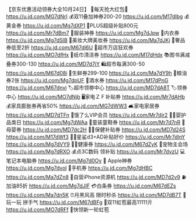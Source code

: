 【京东优惠活动领券大全10月24日】
🧧每天抢大红包🧧
https://u.jd.com/MG7dNrI
💰双11叠加神券200-20
https://u.jd.com/M17dlbg
💰黄金券
https://u.jd.com/Mg7dXP1
👑PLUS超级补贴800元
 https://u.jd.com/Mr7dBm7 
🧥服装神券
https://u.jd.com/Mg7dJpw
👙内衣券
https://u.jd.com/Mg7dSlB
💄美妆大牌美妆券
https://u.jd.com/Ma7dJKj
👜奢品券低至2折
https://u.jd.com/M67dl6U
🛒超市万店狂欢券
https://u.jd.com/MO7dfHx
🧻纸巾清洁券
https://u.jd.com/M17dHdx
📚图书满减叠券300-130
https://u.jd.com/MD7d7iY
🛍超市每满300-50
https://u.jd.com/M67d08i
🥩生鲜券299-100
https://u.jd.com/Ma7dY9h
🍚粮油券2张
https://u.jd.com/Mg7dpUF 
🍺酒水券
https://u.jd.com/M17dPnG
https://u.jd.com/M67dnvi
🏷超市领劵中心
https://u.jd.com/MD7dA8T
🏷领券中心
https://u.jd.com/MO7dNjb
🖥家电ＺＦ补贴券
https://u.jd.com/Mr7dAHb
💰家具膨胀券再省50%
https://u.jd.com/MG7dWW3
🛋家电家居券
https://u.jd.com/MD7dTFn
🛵饿了么VIP会员
https://u.jd.com/Mr7djr2
👶🏻婴护品类日
https://u.jd.com/Mg7dWAa
👟童装童鞋券
https://u.jd.com/Mr7d7nR
🍼母婴券
https://u.jd.com/MD7dc2H
👶🏻保健补贴券
https://u.jd.com/MD7d24S
https://u.jd.com/M17dWf3
👶🏻星鲨d3+AD补贴好价
https://u.jd.com/Mr7dlnY
https://u.jd.com/Mg7dVY9
💪🏻健康券
https://u.jd.com/M67dZyK
🛒宠物主会场
https://u.jd.com/Mg7dRXO
💰点3C数码 领补贴
https://u.jd.com/Mr7dvzU
💻笔记本电脑券
https://u.jd.com/Mg7d0Oy
 Apple神券
https://u.jd.com/Mg7dvol
📱手机券
https://u.jd.com/Mg7dHBC
https://u.jd.com/Ma7dZn8 
📱自营iPhone资源机
https://u.jd.com/MD7d2v9
⛽加油85折
https://u.jd.com/Mg7dJIF
💳白条券
https://u.jd.com/M67dEZs
https://u.jd.com/Ma7dn5K
⏰月黑风高 限时秒杀
https://u.jd.com/MD7dB7T
🎰玩一玩 拼手气
https://u.jd.com/M67dBFg
🧧双11虹苞最高11111亓
https://u.jd.com/MO7dRFf
📅快领新一轮虹苞